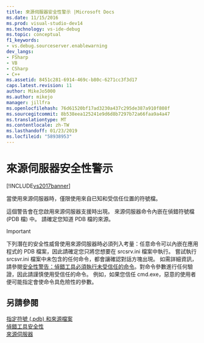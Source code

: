 ```yaml
---
title: 來源伺服器安全性警示 |Microsoft Docs
ms.date: 11/15/2016
ms.prod: visual-studio-dev14
ms.technology: vs-ide-debug
ms.topic: conceptual
f1_keywords:
- vs.debug.sourceserver.enablewarning
dev_langs:
- FSharp
- VB
- CSharp
- C++
ms.assetid: 8451c281-6914-469c-b80c-6271cc3f3d17
caps.latest.revision: 11
author: MikeJo5000
ms.author: mikejo
manager: jillfra
ms.openlocfilehash: 76d61520bf17ad3230a437c295de387a910f808f
ms.sourcegitcommit: 8b538eea125241e9d6d8b7297b72a66faa9a4a47
ms.translationtype: MT
ms.contentlocale: zh-TW
ms.lasthandoff: 01/23/2019
ms.locfileid: "58938953"
---
```

# <a name="source-server-security-alert"></a>來源伺服器安全性警示
[!INCLUDE[vs2017banner](../includes/vs2017banner.md)]

當使用來源伺服器時，僅限使用來自已知和受信任位置的符號檔。  
  
 這個警告會在您啟用來源伺服器支援時出現。 來源伺服器命令內嵌在偵錯符號檔 (PDB 檔) 中。 請確定您知道 PDB 檔的來源。  
  
> [!IMPORTANT]
>  下列潛在的安全性威脅使用來源伺服器時必須列入考量：任意命令可以內嵌在應用程式的 PDB 檔案，因此請確定您只將您想要在 srcsrv.ini 檔案中執行。 嘗試執行 srcsvr.ini 檔案中未包含的任何命令，都會讓確認對話方塊出現。 如需詳細資訊，請參閱[安全性警告：偵錯工具必須執行未受信任的命令](../debugger/security-warning-debugger-must-execute-untrusted-command.md)。對命令參數進行任何驗證，因此請謹慎使用受信任的命令。 例如，如果您信任 cmd.exe，惡意的使用者便可能指定會使命令具危險性的參數。  
  
## <a name="see-also"></a>另請參閱  
 [指定符號 (.pdb) 和來源檔案](../debugger/specify-symbol-dot-pdb-and-source-files-in-the-visual-studio-debugger.md)   
 [偵錯工具安全性](../debugger/debugger-security.md)   
 [來源伺服器](http://msdn.microsoft.com/library/windows/desktop/ms680641.aspx)

